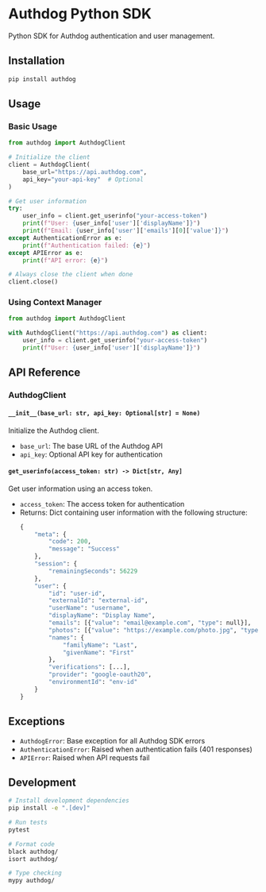 # Authdog Python SDK

Python SDK for Authdog authentication and user management.

## Installation

```bash
pip install authdog
```

## Usage

### Basic Usage

```python
from authdog import AuthdogClient

# Initialize the client
client = AuthdogClient(
    base_url="https://api.authdog.com",
    api_key="your-api-key"  # Optional
)

# Get user information
try:
    user_info = client.get_userinfo("your-access-token")
    print(f"User: {user_info['user']['displayName']}")
    print(f"Email: {user_info['user']['emails'][0]['value']}")
except AuthenticationError as e:
    print(f"Authentication failed: {e}")
except APIError as e:
    print(f"API error: {e}")

# Always close the client when done
client.close()
```

### Using Context Manager

```python
from authdog import AuthdogClient

with AuthdogClient("https://api.authdog.com") as client:
    user_info = client.get_userinfo("your-access-token")
    print(f"User: {user_info['user']['displayName']}")
```

## API Reference

### AuthdogClient

#### `__init__(base_url: str, api_key: Optional[str] = None)`

Initialize the Authdog client.

- `base_url`: The base URL of the Authdog API
- `api_key`: Optional API key for authentication

#### `get_userinfo(access_token: str) -> Dict[str, Any]`

Get user information using an access token.

- `access_token`: The access token for authentication
- Returns: Dict containing user information with the following structure:
  ```python
  {
      "meta": {
          "code": 200,
          "message": "Success"
      },
      "session": {
          "remainingSeconds": 56229
      },
      "user": {
          "id": "user-id",
          "externalId": "external-id",
          "userName": "username",
          "displayName": "Display Name",
          "emails": [{"value": "email@example.com", "type": null}],
          "photos": [{"value": "https://example.com/photo.jpg", "type": "photo"}],
          "names": {
              "familyName": "Last",
              "givenName": "First"
          },
          "verifications": [...],
          "provider": "google-oauth20",
          "environmentId": "env-id"
      }
  }
  ```

## Exceptions

- `AuthdogError`: Base exception for all Authdog SDK errors
- `AuthenticationError`: Raised when authentication fails (401 responses)
- `APIError`: Raised when API requests fail

## Development

```bash
# Install development dependencies
pip install -e ".[dev]"

# Run tests
pytest

# Format code
black authdog/
isort authdog/

# Type checking
mypy authdog/
```

